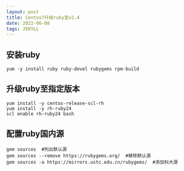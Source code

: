```yaml
---
layout: post
title: Centos7升级ruby至v2.4
date: 2022-06-08
tags: JEKYLL
---
```


## 安装ruby

```
yum -y install ruby ruby-devel rubygems rpm-build
```

## 升级ruby至指定版本

```
yum install -y centos-release-scl-rh
yum install -y rh-ruby24 
scl enable rh-ruby24 bash
```

## 配置ruby国内源

```
gem sources  #列出默认源
gem sources --remove https://rubygems.org/  #移除默认源
gem sources -a https://mirrors.ustc.edu.cn/rubygems/  #添加科大源
```



